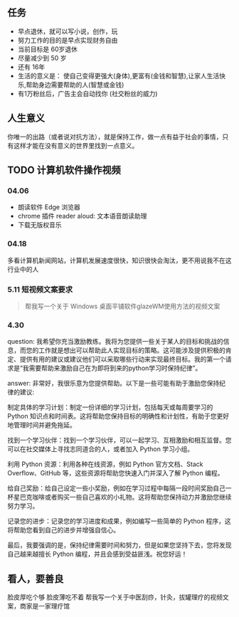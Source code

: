 
## 任务 

- 早点退休，就可以写小说，创作，玩
- 努力工作的目的是早点实现财务自由
- 当前目标是 60岁退休
- 尽量减少到 50 岁
- 还有 16年
- 生活的意义是： 使自己变得更强大(身体),更富有(金钱和智慧),让家人生活快乐,帮助身边需要帮助的人(智慧或金钱) 
- 有1万粉丝后，广告主会自动找你 (社交粉丝的威力)

## 人生意义

你唯一的出路（或者说对抗方法），就是保持工作，做一点有益于社会的事情，只有这样才能在没有意义的世界里找到一点意义。

## TODO 计算机软件操作视频
### 04.06

- 朗读软件  Edge 浏览器 
-  chrome 插件 reader aloud: 文本语音朗读助理
- 下载无版权音乐


### 04.18

多看计算机新闻网站，计算机发展速度很快，知识很快会淘汰，更不用说我不在这行业中的人


### 5.11 短视频文案要求

>帮我写一个关于 Windows 桌面平铺软件glazeWM使用方法的视频文案


### 4.30

question:
我希望你充当激励教练。我将为您提供一些关于某人的目标和挑战的信息，而您的工作就是想出可以帮助此人实现目标的策略。这可能涉及提供积极的肯定、提供有用的建议或建议他们可以采取哪些行动来实现最终目标。我的第一个请求是“我需要帮助来激励自己在为即将到来的python学习时保持纪律”。


answer:
非常好，我很乐意为您提供帮助。以下是一些可能有助于激励您保持纪律的建议:

制定具体的学习计划：制定一份详细的学习计划，包括每天或每周要学习的 Python 知识点和时间表。这将帮助您保持目标的明确性和计划性，有助于您更好地管理时间并避免拖延。

找到一个学习伙伴：找到一个学习伙伴，可以一起学习、互相激励和相互监督。您可以在社交媒体上寻找志同道合的人，或者加入 Python 学习小组。

利用 Python 资源：利用各种在线资源，例如 Python 官方文档、Stack Overflow、GitHub 等，这些资源将帮助您快速入门并深入了解 Python 编程。

给自己奖励：给自己设定一些小奖励，例如在学习过程中每隔一段时间奖励自己一杯星巴克咖啡或者购买一些自己喜欢的小礼物。这将帮助您保持动力并激励您继续努力学习。

记录您的进步：记录您的学习进度和成果，例如编写一些简单的 Python 程序，这将帮助您看到自己的进步并增强自信心。

最后，我要强调的是，保持纪律需要时间和努力，但是如果您坚持下去，您将发现自己越来越擅长 Python 编程，并且会感到受益匪浅。祝您好运！

## 看人，要善良

脸皮厚吃个够 脸皮薄吃不着
帮我写一个关于中医刮痧，针灸，拔罐理疗的视频文案，商家是一家理疗馆
